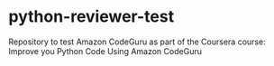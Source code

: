 # python-reviewer-test
Repository to test Amazon CodeGuru as part of the Coursera course: Improve you Python Code Using Amazon CodeGuru
